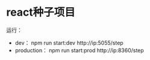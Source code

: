 react种子项目
=============
运行：
- dev：  			npm run start:dev  http://ip:5055/step
- production： 	npm run start:prod http://ip:8360/step
